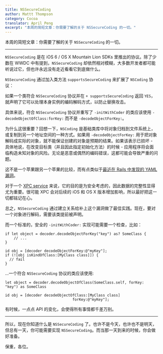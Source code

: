 ```yaml
---
title: NSSecureCoding
author: Mattt Thompson
category: Cocoa
translator: April Peng
excerpt: "本周的简短文章：你需要了解的关于 NSSecureCoding 的一切。"
---
```


本周的简短文章：你需要了解的关于 `NSSecureCoding` 的一切。

---

`NSSecureCoding` 是在 iOS 6 / OS X Mountain Lion SDKs 里推出的协议。除了少数在 WWDC 中有提到，`NSSecureCoding` 却依然相对模糊，大多数开发者都可能听说过它，但也许永远没有走近看看它到底做什么。

`NSSecureCoding` 通过加入类方法 `supportsSecureCoding` 来扩展了 `NSCoding` 协议：

如果一个类符合 `NSSecureCoding` 协议并在 `+ supportsSecureCoding` 返回 `YES`，就声明了它可以处理本身实例的编码解码方式，以防止替换攻击。

具体来说，符合 `NSSecureCoding` 协议并重写了 `-initWithCoder` 的类应该使用 `-decodeObjectOfClass:forKey:` 而不是 `-decodeObjectForKey:`。

为什么这很重要？回想一下，`NSCoding` 是基础类库中将对象归档到文件系统上，或复制到另一个地址空间的一种方式。如果用 `-decodeObjectForKey:` 用于把对象解码成实际的对象，就不能保证创建的对象是预期的结果。如果该表示已损坏 - 具体地说，在改变目标类（并且因此指定初始化方法）的时候 - 应用程序将会面临构造未知对象的风险。无论是恶意或偶然的编码错误，这都可能会导致严重的问题。

这不是一个苹果跟另一个苹果的比较，而有点类似于[最近在 Rails 中发现的 YAML 漏洞](http://tenderlovemaking.com/2013/02/06/yaml-f7u12.html)。

对于一个 [XPC service](http://developer.apple.com/library/mac/#documentation/MacOSX/Conceptual/BPSystemStartup/Chapters/CreatingXPCServices.html) 来说，它的目的是为安全考虑的，因此数据的完整性显得尤为重要。很可能 XPC 会对后续的 iOS 和 OS X 版本增加影响，所以最好把这一切都铭记在心。

总之，`NSSecureCoding` 通过建立关系给补上这个漏洞做了最佳实践。现在，要对一个对象进行解码，需要该类提前被声明。

而一个标准的，安全的 `-initWithCoder:` 实现可能需要一个检查，比如：

~~~{swift}
if let object = decoder.decodeObjectForKey("key") as? SomeClass {
    // ...
}
~~~

~~~{objective-c}
id obj = [decoder decodeObjectForKey:@"myKey"];
if (![obj isKindOfClass:[MyClass class]]) {
  // fail
}
~~~

...一个符合 `NSSecureCoding` 协议的类应该使用:

~~~{swift}
let object = decoder.decodeObjectOfClass(SomeClass.self, forKey: "key") as SomeClass
~~~

~~~{objective-c}
id obj = [decoder decodeObjectOfClass:[MyClass class]
                               forKey:@"myKey"];
~~~

有时候，一点点 API 的变化，会使得所有事情都千差万别。

---

所以，现在你知道什么是 `NSSecureCoding` 了。也许不是今天，也许也不是明天，但总有一天，你可能需要实现 `NSSecureCoding`。而当那一天到来的时候，你会做好准备。

保重，各位。
